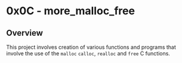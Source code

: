 # 0x0C - more_malloc_free

## Overview

 This project involves creation of various functions and programs that involve the use of the `malloc` `calloc`, `realloc` and `free` C functions.